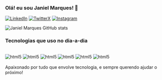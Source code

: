 
### Olá! eu sou Janiel Marques! 👋
[![LinkedIn](https://img.shields.io/badge/LinkedIn-0077B5?style=for-the-badge&logo=linkedin&logoColor=white)](https://www.linkedin.com/in/janiel-marques-547413249/)
[![TwitterX](https://img.shields.io/badge/Twitter-1DA1F2?style=for-the-badge&logo=twitter&logoColor=white)](https://twitter.com/MarquesJaniel1)
[![Instagram](https://img.shields.io/badge/Instagram-E4405F?style=for-the-badge&logo=instagram&logoColor=white)](https://www.instagram.com/janielmarks/)

![Janiel Marques GitHub stats](https://github-readme-stats.vercel.app/api?username=janielmarks&show_icons=true&theme=tokyonight)

### Tecnologias que uso no dia-a-dia
<div style="display: inline_block"><br/>
<img aligh="center" alt="html5"src="https://img.shields.io/badge/HTML5-E34F26?style=for-the-badge&logo=html5&logoColor=white" /> 
<img aligh="center" alt="html5"src="https://img.shields.io/badge/CSS-239120?&style=for-the-badge&logo=css3&logoColor=white" /> 
<img aligh="center" alt="html5"src="https://img.shields.io/badge/JavaScript-F7DF1E?style=for-the-badge&logo=javascript&logoColor=black" /> 
<img aligh="center" alt="html5"src="https://img.shields.io/badge/React-20232A?style=for-the-badge&logo=react&logoColor=61DAFB" /> 
<img aligh="center" alt="html5"src="https://img.shields.io/badge/Java-ED8B00?style=for-the-badge&logo=openjdk&logoColor=white" /> 
<img aligh="center" alt="html5"src="https://img.shields.io/badge/MySQL-00000F?style=for-the-badge&logo=mysql&logoColor=white" /> 

</div> <br>
Apaixonado por tudo que envolve tecnologia, e sempre querendo ajudar o próximo! 
